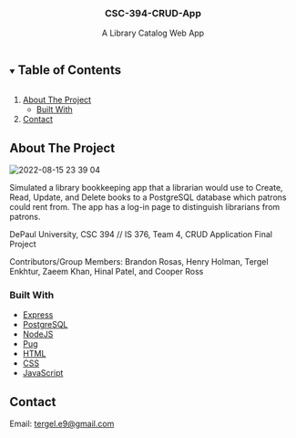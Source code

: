 <!-- PROJECT -->
<br />
<p align="center">
    <h3 align="center">CSC-394-CRUD-App</h3>
    <p align="center">
        A Library Catalog Web App
    </p>
</p>

<!-- TABLE OF CONTENTS -->
<details open="open">
  <summary><h2 style="display: inline-block">Table of Contents</h2></summary>
  <ol>
    <li>
      <a href="#about-the-project">About The Project</a>
      <ul>
        <li><a href="#built-with">Built With</a></li>
      </ul>
    </li>
    <li><a href="#contact">Contact</a></li>
  </ol>
</details>

<!-- ABOUT THE PROJECT -->
## About The Project

![2022-08-15 23 39 04](https://user-images.githubusercontent.com/78391043/184667550-a9830cce-ec4b-4eb0-be97-75a957a8412d.png)

Simulated a library bookkeeping app that a librarian would use to Create, Read, Update, and Delete books to a PostgreSQL database which patrons could rent from. The app has a log-in page to distinguish librarians from patrons. 

DePaul University, CSC 394 // IS 376, Team 4, CRUD Application Final Project

Contributors/Group Members: Brandon Rosas, Henry Holman, Tergel Enkhtur, Zaeem Khan, Hinal Patel, and Cooper Ross

### Built With

* [Express](https://expressjs.com)
* [PostgreSQL](https://www.postgresql.org)
* [NodeJS](https://nodejs.org/en/)
* [Pug](https://pugjs.org/api/getting-started.html)
* [HTML](https://html.com)
* [CSS](https://www.w3.org/Style/CSS/Overview.en.html)
* [JavaScript](https://www.javascript.com)

<!-- CONTACT -->
## Contact

Email: [tergel.e9@gmail.com](mailto:tergel.e9@gmail.com)
